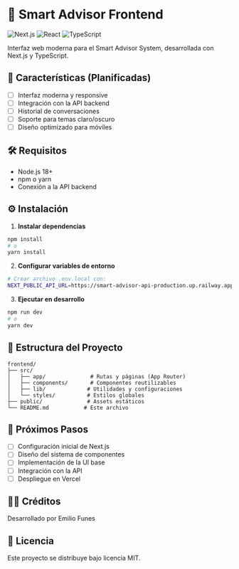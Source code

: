 # 🤖 Smart Advisor Frontend

![Next.js](https://img.shields.io/badge/Next.js-14+-black?style=flat&logo=next.js)
![React](https://img.shields.io/badge/React-18+-blue?style=flat&logo=react)
![TypeScript](https://img.shields.io/badge/TypeScript-5+-blue?style=flat&logo=typescript)

Interfaz web moderna para el Smart Advisor System, desarrollada con Next.js y TypeScript.

## 🚀 Características (Planificadas)

- [ ] Interfaz moderna y responsive
- [ ] Integración con la API backend
- [ ] Historial de conversaciones
- [ ] Soporte para temas claro/oscuro
- [ ] Diseño optimizado para móviles

## 🛠️ Requisitos

- Node.js 18+
- npm o yarn
- Conexión a la API backend

## ⚙️ Instalación

1. **Instalar dependencias**
```bash
npm install
# o
yarn install
```

2. **Configurar variables de entorno**
```bash
# Crear archivo .env.local con:
NEXT_PUBLIC_API_URL=https://smart-advisor-api-production.up.railway.app
```

3. **Ejecutar en desarrollo**
```bash
npm run dev
# o
yarn dev
```

## 📁 Estructura del Proyecto

```
frontend/
├── src/
│   ├── app/              # Rutas y páginas (App Router)
│   ├── components/       # Componentes reutilizables
│   ├── lib/             # Utilidades y configuraciones
│   └── styles/          # Estilos globales
├── public/              # Assets estáticos
└── README.md           # Este archivo
```

## 🔮 Próximos Pasos

- [ ] Configuración inicial de Next.js
- [ ] Diseño del sistema de componentes
- [ ] Implementación de la UI base
- [ ] Integración con la API
- [ ] Despliegue en Vercel

## 👨‍💻 Créditos
Desarrollado por Emilio Funes

## 📄 Licencia
Este proyecto se distribuye bajo licencia MIT.
